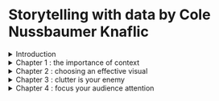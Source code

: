 # Storytelling with data by Cole Nussbaumer Knaflic

<details> 
<summary>Introduction</summary>
Pas d’éducation sur la data viz pourtant c’est une compétence clé pour transformer des données en aide à la décision  
Auteurs ont travaillé sur la partie Data dans les HR (projet oxygen) : Google veut être data même dans les HR.   
Liens : [https://www.storytellingwithdata.com/books](https://www.storytellingwithdata.com/books)
</details>

<details>
<summary>Chapter 1 : the importance of context</summary>

# Exploratory vs explanatory testing
**Exploratory** phase : figure out what is interesting in datas - like hunting pers in oysters
**Explanatory** space : communication of the analysis
Exploratory space shouldn’t be shown. This book focus only on **explanatory**

# Who
Your audience : try to narrow your target audience to have better efficiency
Your relationship with the audience : do they trust you as an expert ?

# What
What you want your audience to know ? 
Even if you recommend or prompt the wrong thing, it prompts the conversation focused on action. 

# How
Communication couldn’t be the same between audience.

# Questions to ask for context
Deliverable you’re creating is at the request of someone else.

- What background info is relevant ?
- What is the target audience ?
- What biases does our audience make them supportive or resistant ?
- What data is availible that would strengthen our case ?
- Where are the risks ?
- What a successfult outcome look like ?
- If you have a single sentence to tell your audience, what should you say  ?
- 3 minute story & big idea

Summarize the most important message in less than 3 minutes : help when meeting with your boss or any situation shorter. 
Big idea : summarize in one single sentence
</details>

<details>
<summary>Chapter 2 : choosing an effective visual</summary>
Author use only a dozen of different types of visuals : 

## Simple text
Simple text : when you have 1 or 2 numbers use a simple text 
![Untitled](img/Untitled.png)

## Table
- if you need to communicate multiple different units of measure it’s easier with a table.
- using a table in a live presentation isn’t a good idea : as audience reads it, you lose their ears.
- use light or no borders to focus attention on data
- heatmap : use color saturation to provide visual cues of potential point of interests

##Graphs
Well designed graphs get the info across more quickly than a well-designed table

### Points
Scatterplots useful for showing relationship between 2 things. Most used in scientific area. 
![Untitled](img/Untitled%201.png)

### Lines

#### Line graphs
Line graphs are used to display continuous data. Make no sense for categorical datas. You could have :
- several series
- Display min, max and avg

#### Slopegraph
Slopegraphs can be useful when you have two time periods or points of comparison and want to quickly show relative increases and decreases or differences across various categories between the two data points.

### Bars

#### Very Common
Bar charts should be leveraged because they are common : it takes less brain power to your audience to understand it

#### Baseline
Because how bar charts compare bars, it’s important baseline starts at zero (or it’s a false comparison). Do not apply to line charts (since it focus on relative position) but be clear to baseline is not zero. 

#### Label or axis ?
Choice to label data charts and remove axis depend on intention. If you want to give a big picture, keep the axis. If data values are important, use only labels.  

#### Bar width
Bars should be wider than white space between bars. But if too wide, audience could compare area instead of height
#### Types of bar charts

##### Vertical bar chart
Or column chart. It's plain vanilla bat chart. 
Could be multi series but use it with caution. Choose carefully category’s order
##### Stacked vertical bar chart
Usage more limited
You can only compare the bottom serie (the one attached to the X axis)
Could represent percentage or absolute value (but be sure to include also absolute value if percentage is choosen)
##### Waterfall chart
- Pull apart pieces of a stacked bar chart
- Show a starting point, increase, decrease and resulting end point
Could be reproduced by a stacked vertical bar chart with a not visible first serie
![Screenshot- 20220602 075945.jpg](img/Screenshot_20220602_075945.jpg)
##### Horizontal bar chart
Most simple go-to graph.
Easy to read :
- If category names are long
- Fit to the way we process info, from left to right
![Screenshot 20220602 081551.jpg](img/Screenshot_20220602_081551.jpg)
- Area
Avoid in general area graph, a humans, don't evaluate well areas but could useful when need to compare values of different magnitudes…
![Screenshot 20220613 075350.jpg](img/Screenshot_20220613_075350.jpg)

### Pie charts and 3d are evils
People aren’t good to evaluate angle and area, pie charts should be replaced by vertical pie chart. 
Donuts are also evil, people have to compare arc values. 
![Screenshot 20220613 081558.jpg](img/Screenshot_20220613_081558.jpg)
Best is bar chart, ordered from greatest to least (or ordering of categoryif it has a sense). 
### Usage of multi series graph
Don’t use it : it takes too much time to be read
Strategy :
- Label the data points
- Split the graph
- Use color (same for axis and data points) but color could be used in a more useful manner
![Screenshot 20220615 075512.jpg](img/Screenshot_20220615_075512.jpg)
When you display two datasets on same axis, you imply a relationship between the twos. 
</details>            


<details>
<summary> Chapter 3 : clutter is your enemy</summary>
# Cognitive load
Cognitive load : mental effort required to learn new information
Every element take cognitive load, so it should bring max cognitive value. 
Example slides over complicated, you decide not to read them. 
In his book The Visual Display of Quantitative Information, Edward Tufte refers to maximizing the data-ink ratio, saying “the larger the share of a graphic’s ink devoted to data, the better (other relevant matters being equal).”
# Clutter
Element that take space but don't increase understanding

## Gestalt principles of visual perception
- proximity : people see elements which are close as a group
- similarity : Objects of similar color, shape, size or orientation are perceived as related or belonging to part of a group.
- enclosure : draw a visual distinction
![actual-forecast](img/actual_forecast.png)
- closure: people like things to fit in the constructs already in our head
- continuity : our eyes sees naturally create continuity. Example : we could remove Y axis
- connection : we see datas as groups when they're connected by a line (more stronger association than color) : example : line chart
## lack of visual order
- text left or right aligned. Text center aligned do not create clean lines
Without visual cues, user will start at upper left and their eyes will do a 'z'. 
No white space is like a presenter which doesn't do any pause.
## good use of contrast
If something very important, we want our audience to see, we should make that one thing very different from the rest.
![good use of contrast](img/good_use_of_contrast.png)

## decluttering step by step
Scenario : you manage an IT team. In the past years, employees has left. You've heard more and more complaints.
![before after](img/before_after.png)
</details>

<details><summary>Chapter 4 : focus your audience attention</summary>

## A brief lesson on memory
Short term mmory limit is 4 chunk of memory. Dont use too much legends or colors.  
Solution : label the datas directly, 

![preattentive attributes](img/preattentive_attributes.png)


</details>


</details>



